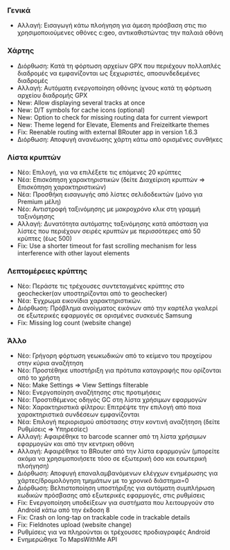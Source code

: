 ### Γενικά
- Αλλαγή: Εισαγωγή κάτω πλοήγηση για άμεση πρόσβαση στις πιο χρησιμοποιούμενες οθόνες c:geo, αντικαθιστώντας την παλαιά οθόνη

### Χάρτης
- Διόρθωση: Κατά τη φόρτωση αρχείων GPX που περιέχουν πολλαπλές διαδρομές να εμφανίζονται ως ξεχωριστές, αποσυνδεδεμένες διαδρομές
- Αλλαγή: Αυτόματη ενεργοποίηση οθόνης ίχνους κατά τη φόρτωση αρχείου διαδρομής GPX
- New: Allow displaying several tracks at once
- New: D/T symbols for cache icons (optional)
- New: Option to check for missing routing data for current viewport
- New: Theme legend for Elevate, Elements and Freizeitkarte themes
- Fix: Reenable routing with external BRouter app in version 1.6.3
- Διόρθωση: Αποφυγή ανανέωσης χάρτη κάτω από ορισμένες συνθήκες

### Λίστα κρυπτών
- Νέο: Επιλογή, για να επιλέξετε τις επόμενες 20 κρύπτες
- Νέα: Επισκόπηση χαρακτηριστικών (δείτε Διαχείριση κρυπτών => Επισκόπηση χαρακτηριστικών)
- Νέα: Προσθήκη εισαγωγής από λίστες σελιδοδεικτών (μόνο για Premium μέλη)
- Νέο: Αντιστροφή ταξινόμησης με μακροχρόνο κλικ στη γραμμή ταξινόμησης
- Αλλαγή: Δυνατότητα αυτόματης ταξινόμησης κατά απόσταση για λίστες που περιέχουν σειρές κρυπτών με περισσότερες από 50 κρύπτες (έως 500)
- Fix: Use a shorter timeout for fast scrolling mechanism for less interference with other layout elements

### Λεπτομέρειες κρύπτης
- Νέο: Περάστε τις τρέχουσες συντεταγμένες κρύπτης στο geochecker(αν υποστηρίζονται από το geochecker)
- Νέα: Έγχρωμα εικονίδια χαρακτηριστικών.
- Διόρθωση: Πρόβλημα ανοίγματος εικόνων από την καρτέλα γκαλερί σε εξωτερικές εφαρμογές σε ορισμένες συσκευές Samsung
- Fix: Missing log count (website change)

### Άλλο
- Νέο: Γρήγορη φόρτωση γεωκωδικών από το κείμενο του προχείρου στην κύρια αναζήτηση
- Νέο: Προστέθηκε υποστήριξη για πρότυπα καταγραφής που ορίζονται από το χρήστη
- Νέο: Make Settings => View Settings filterable
- Νέο: Ενεργοποίηση αναζήτησης στις προτιμήσεις
- Νέο: Προστιθέμενος οδηγός GC στη λίστα χρήσιμων εφαρμογών
- Νέο: Χαρακτηριστικά φίλτρου: Επιτρέψτε την επιλογή από ποια χαρακτηριστικά συνδέσεων εμφανίζονται
- Νέα: Επιλογή περιορισμού απόστασης στην κοντινή αναζήτηση (δείτε Ρυθμίσεις => Υπηρεσίες)
- Αλλαγή: Αφαιρέθηκε το barcode scanner από τη λίστα χρήσιμων εφαρμογών και από την κεντρικη οθόνη
- Αλλαγή: Αφαιρέθηκε το BRouter από την λίστα εφαρμογών (μπορείτε ακόμα να χρησιμοποιήσετε τόσο σε εξωτερική όσο και εσωτερική πλοήγηση)
- Διόρθωση: Αποφυγή επαναλαμβανόμενων ελέγχων ενημέρωσης για χάρτες/δρομολόγηση τμημάτων με το χρονικό διάστημα=0
- Διόρθωση: Βελτιστοποίηση υποστήριξης για αυτόματη συμπλήρωση κωδικών πρόσβασης από εξωτερικές εφαρμογές, στις ρυθμίσεις
- Fix: Ενεργοποίηση υποδείξεων για συστήματα που λειτουργούν στο Android κάτω από την έκδοση 8
- Fix: Crash on long-tap on trackable code in trackable details
- Fix: Fieldnotes upload (website change)
- Ρυθμίσεις για να πληρούνται οι τρέχουσες προδιαγραφές Android
- Ενημερώθηκε Το MapsWithMe API

